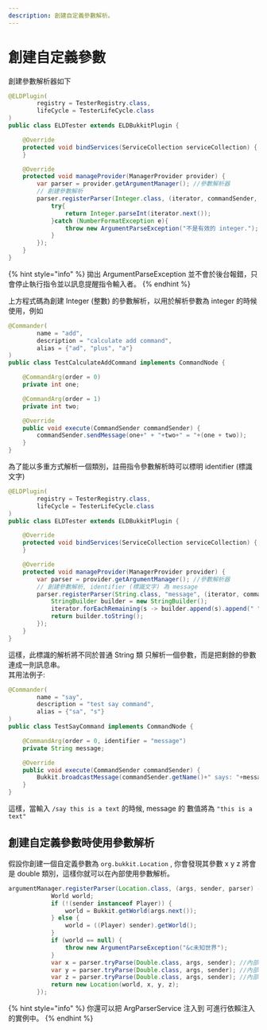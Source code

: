 ```yaml
---
description: 創建自定義參數解析。
---
```


# 創建自定義參數

創建參數解析器如下

```java
@ELDPlugin(
        registry = TesterRegistry.class,
        lifeCycle = TesterLifeCycle.class
)
public class ELDTester extends ELDBukkitPlugin {

    @Override
    protected void bindServices(ServiceCollection serviceCollection) {
    }

    @Override
    protected void manageProvider(ManagerProvider provider) {
        var parser = provider.getArgumentManager(); //參數解析器
        // 創建參數解析
        parser.registerParser(Integer.class, (iterator, commandSender, argParser) -> {
            try{
                return Integer.parseInt(iterator.next());
            }catch (NumberFormatException e){
                throw new ArgumentParseException("不是有效的 integer."); 
            }
        });
    }
}
```

{% hint style="info" %}
拋出 ArgumentParseException 並不會於後台報錯，只會停止執行指令並以訊息提醒指令輸入者。
{% endhint %}

上方程式碼為創建 Integer \(整數\) 的參數解析，以用於解析參數為 integer 的時候使用，例如

```java
@Commander(
        name = "add",
        description = "calculate add command",
        alias = {"ad", "plus", "a"}
)
public class TestCalculateAddCommand implements CommandNode {

    @CommandArg(order = 0)
    private int one;

    @CommandArg(order = 1)
    private int two;

    @Override
    public void execute(CommandSender commandSender) {
        commandSender.sendMessage(one+" + "+two+" = "+(one + two));
    }
}
```

為了能以多重方式解析一個類別，註冊指令參數解析時可以標明 identifier \(標識文字\)

```java
@ELDPlugin(
        registry = TesterRegistry.class,
        lifeCycle = TesterLifeCycle.class
)
public class ELDTester extends ELDBukkitPlugin {

    @Override
    protected void bindServices(ServiceCollection serviceCollection) {
    }

    @Override
    protected void manageProvider(ManagerProvider provider) {
        var parser = provider.getArgumentManager(); //參數解析器
        // 創建參數解析, identifier (標識文字) 為 message
        parser.registerParser(String.class, "message", (iterator, commandSender, p) -> {
            StringBuilder builder = new StringBuilder();
            iterator.forEachRemaining(s -> builder.append(s).append(" "));
            return builder.toString();
        });
    }
}
```

這樣，此標識的解析將不同於普通 String 類 只解析一個參數，而是把剩餘的參數連成一則訊息串。  
其用法例子:

```java
@Commander(
        name = "say",
        description = "test say command",
        alias = {"sa", "s"}
)
public class TestSayCommand implements CommandNode {

    @CommandArg(order = 0, identifier = "message")
    private String message;

    @Override
    public void execute(CommandSender commandSender) {
        Bukkit.broadcastMessage(commandSender.getName()+" says: "+message);
    }
}
```

這樣，當輸入 `/say this is a text` 的時候, message 的 數值將為 `"this is a text"`

## 創建自定義參數時使用參數解析 <a id="arg-parser"></a>

假設你創建一個自定義參數為 `org.bukkit.Location` , 你會發現其參數 x y z 將會是 double 類別，這樣你就可以在內部使用參數解析。

```java
argumentManager.registerParser(Location.class, (args, sender, parser) -> {
            World world;
            if (!(sender instanceof Player)) {
                world = Bukkit.getWorld(args.next());
            } else {
                world = ((Player) sender).getWorld();
            }
            if (world == null) {
                throw new ArgumentParseException("&c未知世界");
            }
            var x = parser.tryParse(Double.class, args, sender); //內部解析
            var y = parser.tryParse(Double.class, args, sender); //內部解析
            var z = parser.tryParse(Double.class, args, sender); //內部解析
            return new Location(world, x, y, z);
        });
```

{% hint style="info" %}
你還可以把 ArgParserService 注入到 可進行依賴注入的實例中。
{% endhint %}

